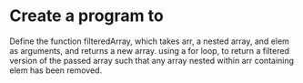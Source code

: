# Create a program to

 Define the function filteredArray, which takes arr, a nested array, and elem as arguments, and returns a new array. using a for loop, to return a filtered version of the passed array such that any array nested within arr containing elem has been removed.